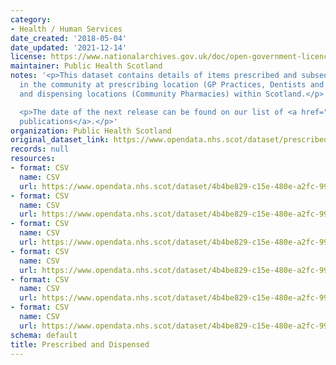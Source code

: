 ```yaml
---
category:
- Health / Human Services
date_created: '2018-05-04'
date_updated: '2021-12-14'
license: https://www.nationalarchives.gov.uk/doc/open-government-licence/version/3/
maintainer: Public Health Scotland
notes: '<p>This dataset contains details of items prescribed and subsequently dispensed
  in the community at prescribing location (GP Practices, Dentists and Hospitals)
  and dispensing locations (Community Pharmacies) within Scotland.</p>

  <p>The date of the next release can be found on our list of <a href="https://publichealthscotland.scot/publications/forthcoming-publications/">forthcoming
  publications</a>.</p>'
organization: Public Health Scotland
original_dataset_link: https://www.opendata.nhs.scot/dataset/prescribed-dispensed
records: null
resources:
- format: CSV
  name: CSV
  url: https://www.opendata.nhs.scot/dataset/4b4be829-c15e-480e-a2fc-996460ff63c6/resource/2680b561-72f8-488a-91e0-10873ac9c649/download/prescribed-dispensed-2021.csv
- format: CSV
  name: CSV
  url: https://www.opendata.nhs.scot/dataset/4b4be829-c15e-480e-a2fc-996460ff63c6/resource/59ca69a6-5c4b-45f9-9d9c-8e52b3244b36/download/prescribed-dispensed-2020.csv
- format: CSV
  name: CSV
  url: https://www.opendata.nhs.scot/dataset/4b4be829-c15e-480e-a2fc-996460ff63c6/resource/ad219b41-8131-4789-b46b-7aac8e4952ec/download/prescribed-dispensed-2019.csv
- format: CSV
  name: CSV
  url: https://www.opendata.nhs.scot/dataset/4b4be829-c15e-480e-a2fc-996460ff63c6/resource/be254c0d-4e0e-491f-9cb9-e6764e53cc96/download/prescribed-dispensed-2018.csv
- format: CSV
  name: CSV
  url: https://www.opendata.nhs.scot/dataset/4b4be829-c15e-480e-a2fc-996460ff63c6/resource/a807a11c-5cae-4090-9d2c-5f4a08765421/download/prescribed-dispensed-2017.csv
- format: CSV
  name: CSV
  url: https://www.opendata.nhs.scot/dataset/4b4be829-c15e-480e-a2fc-996460ff63c6/resource/87f868b0-906e-4ce8-9a29-d21709476c96/download/prescribed-dispensed-2016.csv
schema: default
title: Prescribed and Dispensed
---
```

